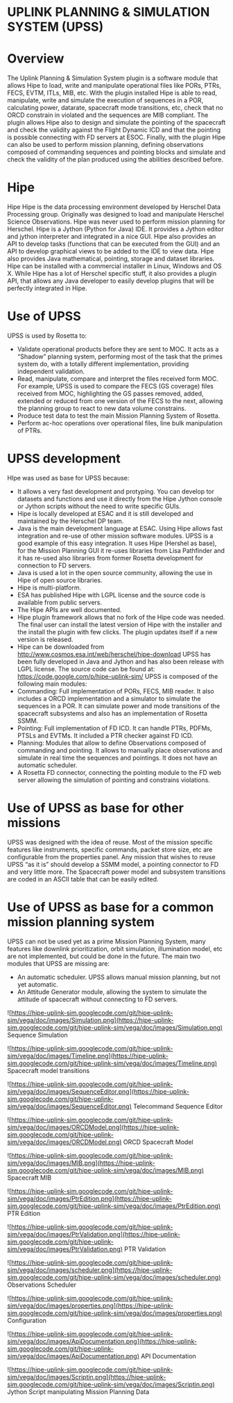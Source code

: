 # UPLINK PLANNING & SIMULATION SYSTEM (UPSS) #



# Overview #

The Uplink Planning & Simulation System plugin is a software module that allows Hipe to load, write and manipulate operational files like PORs, PTRs, FECS, EVTM, ITLs, MIB, etc.
With the plugin installed Hipe is able to read, manipulate, write and simulate the execution of sequences in a POR, calculating power, datarate, spacecraft mode transitions, etc, check that no ORCD constrain in violated and the sequences are MIB compliant.
The plugin allows Hipe also to design and simulate the pointing of the spacecraft and check the validity against the Flight Dynamic ICD and that the pointing is possible connecting with FD servers at ESOC.
Finally, with the plugin Hipe can also be used to perform mission planning, defining observations composed of commanding sequences and pointing blocks and simulate and check the validity of the plan produced using the abilities described before.

# Hipe #
Hipe
Hipe is the data processing environment developed by Herschel Data Processing group. Originally was designed to load and manipulate Herschel Science Observations.
Hipe was never used to perform mission planning for Herschel.
Hipe is a Jython (Python for Java) IDE. It provides a Jython editor and jython interpreter and integrated in a nice GUI.
Hipe also provides an API to develop tasks (functions that can be executed from the GUI) and an API to develop graphical views to be added to the IDE to view data.
Hipe also provides Java mathematical, pointing, storage and dataset libraries.
Hipe can be installed with a commercial installer in Linux, Windows and OS X.
While Hipe has a lot of Herschel specific stuff, it also provides a plugin API, that allows any Java developer to  easily develop plugins that will be perfectly integrated in Hipe.

# Use of UPSS #
UPSS is used by Rosetta to:
  * Validate operational products before they are sent to MOC.
It acts as a “Shadow” planning system, performing most of the task that the primes system do, with a totally different implementation, providing independent validation.
  * Read, manipulate, compare and interpret the files received form MOC. For example, UPSS is used to compare the FECS (GS coverage) files received from MOC, highlighting the GS passes removed, added, extended or reduced from one version of the FECS to the next, allowing the planning group to react to new data volume constrains.
  * Produce test data to test the main Mission Planning System of Rosetta.
  * Perform ac-hoc operations over operational files, line bulk manipulation of PTRs.

# UPSS development #
HIpe was used as base for UPSS because:
  * It allows a very fast development and protyping. You can develop tor datasets and functions and use it directly from the Hipe Jython console or Jython scripts without the need to write specific GUIs.
  * Hipe is locally developed at ESAC and it is still developed and maintained by the Herschel DP team.
  * Java is the main development language at ESAC. Using Hipe allows fast integration and re-use of other mission software modules.
UPSS is a good example of this easy integration. It uses Hipe (Hershel as base), for the Mission Planning GUI it re-uses libraries from Lisa Pathfinder and it has re-used also libraries from former Rosetta development for connection to FD servers.
  * Java is used a lot in the open source community, allowing the use in Hipe of open source libraries.
  * Hipe is multi-platform.
  * ESA has published Hipe with LGPL license and the source code is available from public servers.
  * The Hipe APIs are well documented.
  * Hipe plugin framework allows that no fork of the Hipe code was needed. The final user can install the latest version of Hipe with the installer and the install the plugin with few clicks. The plugin updates itself if a new version is released.
  * Hipe can be downloaded from http://www.cosmos.esa.int/web/herschel/hipe-download
UPSS has been fully developed in Java and Jython and has also been release with LGPL license. The source code can be found at: https://code.google.com/p/hipe-uplink-sim/
UPSS is composed of the following main modules:
  * Commanding: Full implementation of PORs, FECS, MIB reader. It also includes a ORCD implementation and a simulator to simulate the sequences in a POR. It can simulate power and mode transitions of the spacecraft subsystems and also has an implementation of Rosetta SSMM.
  * Pointing: Full implementation of FD ICD. It can handle PTRs, PDFMs, PTSLs and EVTMs. It included a PTR checker against FD ICD.
  * Planning: Modules that allow to define Observations composed of commanding and pointing. It allows to manually place observations and simulate in real time the sequences and pointings. It does not have an automatic scheduler.
  * A Rosetta FD connector, connecting the pointing module to the FD web server allowing the simulation of pointing and constrains violations.

# Use of UPSS as base for other missions #
UPSS was designed with the idea of reuse. Most of the mission specific features like instruments, specific commands, packet store size, etc are configurable from the properties panel.
Any mission that wishes to reuse UPSS “as it is” should develop a SSMM model, a pointing connector to FD and very little more.
The Spacecraft power model and subsystem transitions are coded in an ASCII table that can be easily edited.

# Use of UPSS as base for a common mission planning system #
UPSS can not be used yet as a prime Mission Planning System, many features like downlink prioritization, orbit simulation, illumination model, etc are not implemented, but could be done in the future.
The main two modules that UPSS are missing are:
  * An automatic scheduler. UPSS allows manual mission planning, but not yet automatic.
  * An Attitude Generator module, allowing the system to simulate the attitude of spacecraft without connecting to FD servers.

![https://hipe-uplink-sim.googlecode.com/git/hipe-uplink-sim/vega/doc/images/Simulation.png](https://hipe-uplink-sim.googlecode.com/git/hipe-uplink-sim/vega/doc/images/Simulation.png)
Sequence Simulation

![https://hipe-uplink-sim.googlecode.com/git/hipe-uplink-sim/vega/doc/images/Timeline.png](https://hipe-uplink-sim.googlecode.com/git/hipe-uplink-sim/vega/doc/images/Timeline.png)
Spacecraft model transitions

![https://hipe-uplink-sim.googlecode.com/git/hipe-uplink-sim/vega/doc/images/SequenceEditor.png](https://hipe-uplink-sim.googlecode.com/git/hipe-uplink-sim/vega/doc/images/SequenceEditor.png)
Telecommand Sequence Editor

![https://hipe-uplink-sim.googlecode.com/git/hipe-uplink-sim/vega/doc/images/ORCDModel.png](https://hipe-uplink-sim.googlecode.com/git/hipe-uplink-sim/vega/doc/images/ORCDModel.png)
ORCD Spacecraft Model

![https://hipe-uplink-sim.googlecode.com/git/hipe-uplink-sim/vega/doc/images/MIB.png](https://hipe-uplink-sim.googlecode.com/git/hipe-uplink-sim/vega/doc/images/MIB.png)
Spacecraft MIB

![https://hipe-uplink-sim.googlecode.com/git/hipe-uplink-sim/vega/doc/images/PtrEdition.png](https://hipe-uplink-sim.googlecode.com/git/hipe-uplink-sim/vega/doc/images/PtrEdition.png)
PTR Edition

![https://hipe-uplink-sim.googlecode.com/git/hipe-uplink-sim/vega/doc/images/PtrValidation.png](https://hipe-uplink-sim.googlecode.com/git/hipe-uplink-sim/vega/doc/images/PtrValidation.png)
PTR Validation

![https://hipe-uplink-sim.googlecode.com/git/hipe-uplink-sim/vega/doc/images/scheduler.png](https://hipe-uplink-sim.googlecode.com/git/hipe-uplink-sim/vega/doc/images/scheduler.png)
Observations Scheduler

![https://hipe-uplink-sim.googlecode.com/git/hipe-uplink-sim/vega/doc/images/properties.png](https://hipe-uplink-sim.googlecode.com/git/hipe-uplink-sim/vega/doc/images/properties.png)
Configuration

![https://hipe-uplink-sim.googlecode.com/git/hipe-uplink-sim/vega/doc/images/ApiDocumentation.png](https://hipe-uplink-sim.googlecode.com/git/hipe-uplink-sim/vega/doc/images/ApiDocumentation.png)
API Documentation

![https://hipe-uplink-sim.googlecode.com/git/hipe-uplink-sim/vega/doc/images/Scriptin.png](https://hipe-uplink-sim.googlecode.com/git/hipe-uplink-sim/vega/doc/images/Scriptin.png)
Jython Script manipulating Mission Planning Data



